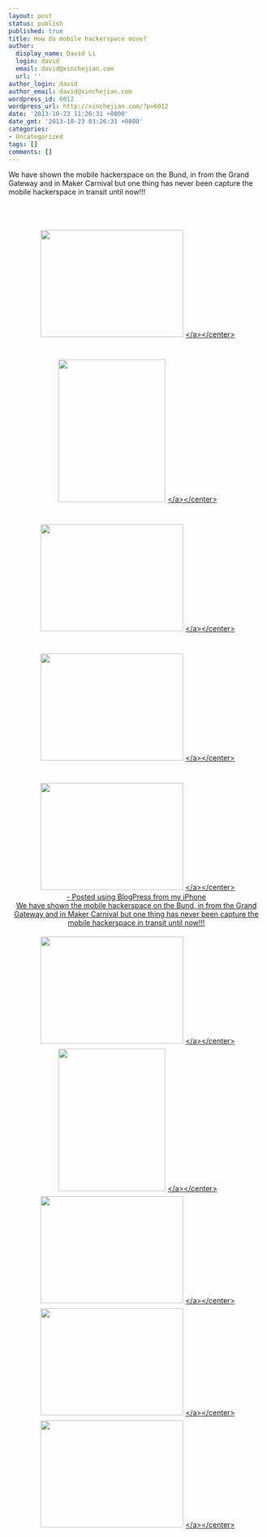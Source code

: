 ```yaml
---
layout: post
status: publish
published: true
title: How do mobile hackerspace move?
author:
  display_name: David Li
  login: david
  email: david@xinchejian.com
  url: ''
author_login: david
author_email: david@xinchejian.com
wordpress_id: 6012
wordpress_url: http://xinchejian.com/?p=6012
date: '2013-10-23 11:26:31 +0800'
date_gmt: '2013-10-23 03:26:31 +0800'
categories:
- Uncategorized
tags: []
comments: []
---
```

<p><!--:zh-->We have shown the mobile hackerspace on the Bund, in from the Grand Gateway and in Maker Carnival but one thing has never been capture the mobile hackerspace in transit until now!!! </p>
<p><br &#47;><br &#47;><center><a href='http:&#47;&#47;xinchejian.com&#47;wp-content&#47;uploads&#47;2013&#47;10&#47;F3FB5A8E-756B-4B83-B34A-01C5EE3BB3831382498437.982384.jpg'><img src='http:&#47;&#47;xinchejian.com&#47;wp-content&#47;uploads&#47;2013&#47;10&#47;F3FB5A8E-756B-4B83-B34A-01C5EE3BB3831382498437.982384.jpg' border='0' width='281' height='211' style='margin:5px'><&#47;a><&#47;center><br &#47;><br &#47;><br &#47;><center><a href='http:&#47;&#47;xinchejian.com&#47;wp-content&#47;uploads&#47;2013&#47;10&#47;0C6A774A-5E33-4CEA-B42C-1489544C09501382498440.223115.jpg'><img src='http:&#47;&#47;xinchejian.com&#47;wp-content&#47;uploads&#47;2013&#47;10&#47;0C6A774A-5E33-4CEA-B42C-1489544C09501382498440.223115.jpg' border='0' width='211' height='281' style='margin:5px'><&#47;a><&#47;center><br &#47;><br &#47;><br &#47;><center><a href='http:&#47;&#47;xinchejian.com&#47;wp-content&#47;uploads&#47;2013&#47;10&#47;6216356C-C586-4DB9-91D5-4B71FF8F17811382498441.965539.jpg'><img src='http:&#47;&#47;xinchejian.com&#47;wp-content&#47;uploads&#47;2013&#47;10&#47;6216356C-C586-4DB9-91D5-4B71FF8F17811382498441.965539.jpg' border='0' width='281' height='211' style='margin:5px'><&#47;a><&#47;center><br &#47;><br &#47;><br &#47;><center><a href='http:&#47;&#47;xinchejian.com&#47;wp-content&#47;uploads&#47;2013&#47;10&#47;0DEF785A-2D02-4E95-88FC-03D1FB2F12861382498444.103633.jpg'><img src='http:&#47;&#47;xinchejian.com&#47;wp-content&#47;uploads&#47;2013&#47;10&#47;0DEF785A-2D02-4E95-88FC-03D1FB2F12861382498444.103633.jpg' border='0' width='281' height='211' style='margin:5px'><&#47;a><&#47;center><br &#47;><br &#47;><br &#47;><center><a href='http:&#47;&#47;xinchejian.com&#47;wp-content&#47;uploads&#47;2013&#47;10&#47;516F69A9-A436-43B2-91E8-3A80D3BB63801382498445.192599.jpg'><img src='http:&#47;&#47;xinchejian.com&#47;wp-content&#47;uploads&#47;2013&#47;10&#47;516F69A9-A436-43B2-91E8-3A80D3BB63801382498445.192599.jpg' border='0' width='281' height='211' style='margin:5px'><&#47;a><&#47;center><br &#47;>- Posted using BlogPress from my iPhone<br &#47;><!--:--><!--:en-->We have shown the mobile hackerspace on the Bund, in from the Grand Gateway and in Maker Carnival but one thing has never been capture the mobile hackerspace in transit until now!!!</p>
<p><center><a href="http:&#47;&#47;xinchejian.com&#47;wp-content&#47;uploads&#47;2013&#47;10&#47;F3FB5A8E-756B-4B83-B34A-01C5EE3BB3831382498437.982384.jpg"><img style="margin: 5px;" alt="" src="http:&#47;&#47;xinchejian.com&#47;wp-content&#47;uploads&#47;2013&#47;10&#47;F3FB5A8E-756B-4B83-B34A-01C5EE3BB3831382498437.982384.jpg" width="281" height="211" border="0" &#47;><&#47;a><&#47;center><center><a href="http:&#47;&#47;xinchejian.com&#47;wp-content&#47;uploads&#47;2013&#47;10&#47;0C6A774A-5E33-4CEA-B42C-1489544C09501382498440.223115.jpg"><img style="margin: 5px;" alt="" src="http:&#47;&#47;xinchejian.com&#47;wp-content&#47;uploads&#47;2013&#47;10&#47;0C6A774A-5E33-4CEA-B42C-1489544C09501382498440.223115.jpg" width="211" height="281" border="0" &#47;><&#47;a><&#47;center><center><a href="http:&#47;&#47;xinchejian.com&#47;wp-content&#47;uploads&#47;2013&#47;10&#47;6216356C-C586-4DB9-91D5-4B71FF8F17811382498441.965539.jpg"><img style="margin: 5px;" alt="" src="http:&#47;&#47;xinchejian.com&#47;wp-content&#47;uploads&#47;2013&#47;10&#47;6216356C-C586-4DB9-91D5-4B71FF8F17811382498441.965539.jpg" width="281" height="211" border="0" &#47;><&#47;a><&#47;center><center><a href="http:&#47;&#47;xinchejian.com&#47;wp-content&#47;uploads&#47;2013&#47;10&#47;0DEF785A-2D02-4E95-88FC-03D1FB2F12861382498444.103633.jpg"><img style="margin: 5px;" alt="" src="http:&#47;&#47;xinchejian.com&#47;wp-content&#47;uploads&#47;2013&#47;10&#47;0DEF785A-2D02-4E95-88FC-03D1FB2F12861382498444.103633.jpg" width="281" height="211" border="0" &#47;><&#47;a><&#47;center><center><a href="http:&#47;&#47;xinchejian.com&#47;wp-content&#47;uploads&#47;2013&#47;10&#47;516F69A9-A436-43B2-91E8-3A80D3BB63801382498445.192599.jpg"><img style="margin: 5px;" alt="" src="http:&#47;&#47;xinchejian.com&#47;wp-content&#47;uploads&#47;2013&#47;10&#47;516F69A9-A436-43B2-91E8-3A80D3BB63801382498445.192599.jpg" width="281" height="211" border="0" &#47;><&#47;a><&#47;center><!--:--></p>
